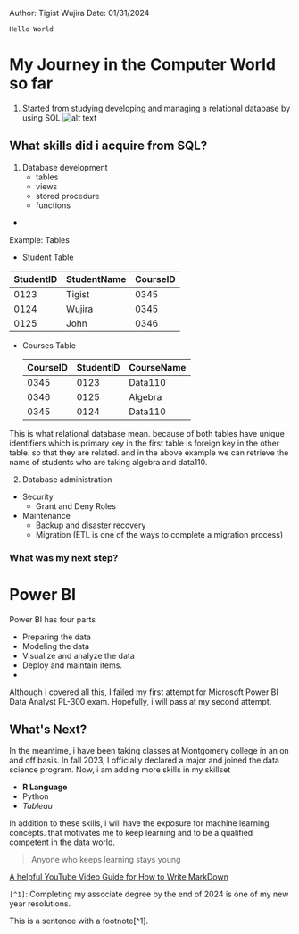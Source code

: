 Author: Tigist Wujira
Date: 01/31/2024

`Hello World`

# My Journey in the Computer World so far
1. Started from studying developing and managing a relational database by using SQL
   ![alt text]("C:/Users/tigis/Desktop/MC/Spring2024/Data/Data110/Screenshot/MssqlLogo.png")
   
## What skills did i acquire from SQL?

1. Database development
    - tables
    -  views
    - stored procedure
    - functions
-
Example: Tables
- Student Table
    
| StudentID | StudentName | CourseID |
| --- | --- | --- |
| 0123 | Tigist | 0345 |
| 0124 | Wujira | 0345 |
| 0125 | John | 0346 |

- Courses Table
   
  | CourseID | StudentID | CourseName |
  | --- | --- | --- |
  | 0345 | 0123 | Data110 |
  | 0346 | 0125 | Algebra |
  | 0345 | 0124 | Data110 |
  
This is what relational database mean. because of both tables have unique identifiers which is primary key in the first table is foreign key in the other table. so that they are related. and in the above example we can retrieve the name of students who are taking algebra and data110.
  
2. Database administration
  - Security
      - Grant and Deny Roles
  - Maintenance
     - Backup and disaster recovery
     - Migration (ETL is one of the ways to complete a migration process)
### What was my next step? 
# Power BI

Power BI has four parts 
- Preparing the data
- Modeling the data
- Visualize and analyze the data
- Deploy and maintain items.
-
Although i covered all this, I failed my first attempt for Microsoft Power BI Data Analyst PL-300 exam. Hopefully, i will pass at my second attempt.

  ## What's Next?
  In the meantime, i have been taking classes at Montgomery college in an on and off basis. In fall 2023, I officially declared a major and joined the data science program.
  Now, i am adding more skills in my skillset
  - **R Language**  
  - Python  
  - *Tableau*  

In addition to these skills, i will have the exposure for machine learning concepts. that motivates me to keep learning and to be a qualified competent in the data world.  
  > Anyone who keeps learning stays young

[A helpful YouTube Video Guide for How to Write MarkDown](https://www.youtube.com/watch?v=eJojC3lSkwg)

`[^1]`: Completing my associate degree by the end of 2024 is one of my new year resolutions.

This is a sentence with a footnote[^1].






